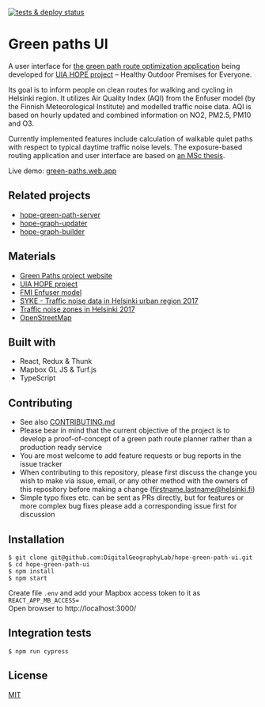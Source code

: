 [![tests & deploy status](https://github.com/DigitalGeographyLab/hope-green-path-ui/workflows/Tests%20%26%20Deploy/badge.svg)](https://github.com/DigitalGeographyLab/hope-green-path-ui/actions)

# Green paths UI

A user interface for [the green path route optimization application](https://github.com/DigitalGeographyLab/hope-green-path-server/) being developed for [UIA HOPE project](https://ilmanlaatu.eu/briefly-in-english/) – Healthy Outdoor Premises for Everyone.

Its goal is to inform people on clean routes for walking and cycling in Helsinki region. It utilizes Air Quality Index (AQI) from the Enfuser model (by the Finnish Meteorological Institute) and modelled traffic noise data. AQI is based on hourly updated and combined information on NO2, PM2.5, PM10 and O3.

Currently implemented features include calculation of walkable quiet paths with respect to typical daytime traffic noise levels. The exposure-based routing application and user interface are based on [an MSc thesis](https://github.com/hellej/quiet-paths-msc). 

Live demo: [green-paths.web.app](https://green-paths.web.app/)

## Related projects
- [hope-green-path-server](https://github.com/DigitalGeographyLab/hope-green-path-server)
- [hope-graph-updater](https://github.com/DigitalGeographyLab/hope-graph-updater)
- [hope-graph-builder](https://github.com/DigitalGeographyLab/hope-graph-builder)

## Materials
* [Green Paths project website](https://www.helsinki.fi/en/researchgroups/digital-geography-lab/green-paths)
* [UIA HOPE project](https://ilmanlaatu.eu/briefly-in-english/)
* [FMI Enfuser model](https://en.ilmatieteenlaitos.fi/environmental-information-fusion-service)
* [SYKE - Traffic noise data in Helsinki urban region 2017](https://www.syke.fi/en-US/Open_information/Spatial_datasets/Downloadable_spatial_dataset#E)
* [Traffic noise zones in Helsinki 2017](https://hri.fi/data/en_GB/dataset/helsingin-kaupungin-meluselvitys-2017)
* [OpenStreetMap](https://www.openstreetmap.org/about/)

## Built with
* React, Redux & Thunk
* Mapbox GL JS & Turf.js
* TypeScript

## Contributing
* See also [CONTRIBUTING.md](CONTRIBUTING.md)
* Please bear in mind that the current objective of the project is to develop a proof-of-concept of a green path route planner rather than a production ready service
* You are most welcome to add feature requests or bug reports in the issue tracker
* When contributing to this repository, please first discuss the change you wish to make via issue,
email, or any other method with the owners of this repository before making a change (firstname.lastname@helsinki.fi)
* Simple typo fixes etc. can be sent as PRs directly, but for features or more complex bug fixes please add a corresponding issue first for discussion

## Installation
```
$ git clone git@github.com:DigitalGeographyLab/hope-green-path-ui.git
$ cd hope-green-path-ui
$ npm install
$ npm start
```
Create file `.env` and add your Mapbox access token to it as `REACT_APP_MB_ACCESS=`<br>
Open browser to http://localhost:3000/

## Integration tests
```
$ npm run cypress
```

## License
[MIT](LICENSE)
